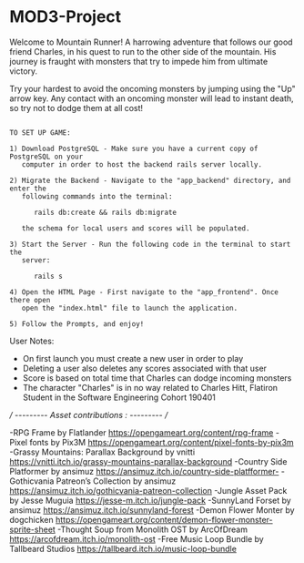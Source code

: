 # MOD3-Project

Welcome to Mountain Runner! A harrowing adventure that follows our good friend
Charles, in his quest to run to the other side of the mountain. His journey is
fraught with monsters that try to impede him from ultimate victory.

Try your hardest to avoid the oncoming monsters by jumping using the "Up" arrow
key. Any contact with an oncoming monster will lead to instant death, so try not
to dodge them at all cost!

```

TO SET UP GAME:

1) Download PostgreSQL - Make sure you have a current copy of PostgreSQL on your
   computer in order to host the backend rails server locally.

2) Migrate the Backend - Navigate to the "app_backend" directory, and enter the
   following commands into the terminal:

      rails db:create && rails db:migrate

   the schema for local users and scores will be populated.

3) Start the Server - Run the following code in the terminal to start the
   server:

      rails s

4) Open the HTML Page - First navigate to the "app_frontend". Once there open
   open the "index.html" file to launch the application.

5) Follow the Prompts, and enjoy!

```

User Notes:
- On first launch you must create a new user in order to play
- Deleting a user also deletes any scores associated with that user
- Score is based on total time that Charles can dodge incoming monsters
- The character "Charles" is in no way related to Charles Hitt, Flatiron Student
  in the Software Engineering Cohort 190401

*/            --------- Asset contributions : ---------                /*

-RPG Frame by Flatlander https://opengameart.org/content/rpg-frame
-Pixel fonts by Pix3M https://opengameart.org/content/pixel-fonts-by-pix3m
-Grassy Mountains: Parallax Background by vnitti https://vnitti.itch.io/grassy-mountains-parallax-background
-Country Side Platformer by ansimuz https://ansimuz.itch.io/country-side-platfformer-
-Gothicvania Patreon’s Collection by ansimuz https://ansimuz.itch.io/gothicvania-patreon-collection
-Jungle Asset Pack by Jesse Muguia https://jesse-m.itch.io/jungle-pack
-SunnyLand Forset by ansimuz https://ansimuz.itch.io/sunnyland-forest
-Demon Flower Monter by dogchicken https://opengameart.org/content/demon-flower-monster-sprite-sheet
-Thought Soup from Monolith OST by ArcOfDream https://arcofdream.itch.io/monolith-ost
-Free Music Loop Bundle by Tallbeard Studios https://tallbeard.itch.io/music-loop-bundle

<!--
Contributors:
- Justin Avioli
- Sam Roberts
- Tom Hansen  
-->
